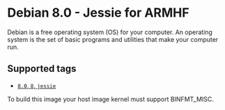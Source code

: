 Debian 8.0 - Jessie for ARMHF
=============================

Debian is a free operating system (OS) for your computer. An operating system is the set of basic programs and utilities that make your computer run.

## Supported tags

+ [`8.0`, `8`, `jessie`](https://github.com/zsoltm/docker/tree/debian/armhf/base/debian/README.md)

To build this image your host image kernel must support BINFMT_MISC.

